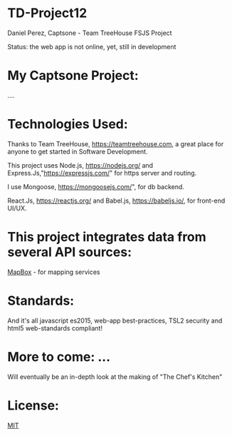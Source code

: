 # TD-Project12
Daniel Perez, Captsone - Team TreeHouse FSJS Project

Status: the web app is not online, yet, still in development

# My Captsone Project:

....

# Technologies Used:

Thanks to Team TreeHouse, https://teamtreehouse.com, a great place for anyone to get started in Software Development.

This project uses Node.js, https://nodejs.org/ and Express.Js,"https://expressjs.com/" for https server and routing.

I use Mongoose, https://mongoosejs.com/", for db backend.

React.Js, https://reactjs.org/ and Babel.js, https://babeljs.io/, for front-end UI/UX.

# This project integrates data from several API sources:  

[MapBox](https://www.mapbox.com/) - for mapping services

# Standards:

And it's all javascript es2015, web-app best-practices, TSL2 security and html5 web-standards compliant!

# More to come: ...

Will eventually be an in-depth look at the making of "The Chef's Kitchen"

# License:

[MIT](https://github.com/pereznetworks/TD-Project12/blob/master/LICENSE)
